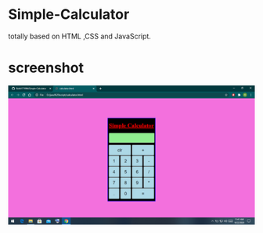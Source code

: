 # Simple-Calculator
totally based on HTML ,CSS and JavaScript.
# screenshot
![](https://github.com/Rohit171994/Simple-Calculator/blob/master/calculator.png)
